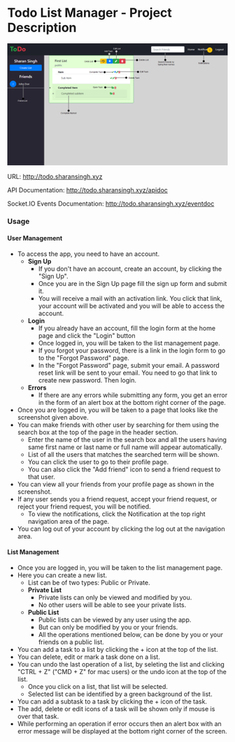 # Todo List Manager - Project Description

![](../screenshots/home.png)

URL: http://todo.sharansingh.xyz

API Documentation: http://todo.sharansingh.xyz/apidoc

Socket.IO Events Documentation: http://todo.sharansingh.xyz/eventdoc

### Usage

#### User Management

- To access the app, you need to have an account.
  - **Sign Up**
    - If you don't have an account, create an account, by clicking the "Sign Up".
    - Once you are in the Sign Up page fill the sign up form and submit it.
    - You will receive a mail with an activation link. You click that link, your account will be activated and you will be able to access the account.
  - **Login**
    - If you already have an account, fill the login form at the home page and click the "Login" button
    - Once logged in, you will be taken to the list management page.
    - If you forgot your password, there is a link in the login form to go to the "Forgot Password" page.
    - In the "Forgot Password" page, submit your email. A password reset link will be sent to your email. You need to go that link to create new password. Then login.
  - **Errors**
    - If there are any errors while submitting any form, you get an error in the form of an alert box at the bottom right corner of the page.
- Once you are logged in, you will be taken to a page that looks like the screenshot given above.
- You can make friends with other user by searching for them using the search box at the top of the page in the header section.
  - Enter the name of the user in the search box and all the users having same first name or last name or full name will appear automatically.
  - List of all the users that matches the searched term will be shown.
  - You can click the user to go to their profile page.
  - You can also click the "Add friend" icon to send a friend request to that user.
- You can view all your friends from your profile page as shown in the screenshot.
- If any user sends you a friend request, accept your friend request, or reject your friend request, you will be notified.
  - To view the notifications, click the Notification at the top right navigation area of the page.
- You can log out of your account by clicking the log out at the navigation area.

#### List Management

- Once you are logged in, you will be taken to the list management page.
- Here you can create a new list.
  - List can be of two types: Public or Private.
  - **Private List**
    - Private lists can only be viewed and modified by you.
    - No other users will be able to see your private lists.
  - **Public List**
    - Public lists can be viewed by any user using the app.
    - But can only be modified by you or your friends.
    - All the operations mentioned below, can be done by you or your friends on a public list.
- You can add a task to a list by clicking the + icon at the top of the list.
- You can delete, edit or mark a task done on a list.
- You can undo the last operation of a list, by seleting the list and clicking "CTRL + Z" ("CMD + Z" for mac users) or the undo icon at the top of the list.
  - Once you click on a list, that list will be selected.
  - Selected list can be identified by a green background of the list.
- You can add a subtask to a task by clicking the + icon of the task.
- The add, delete or edit icons of a task will be shown only if mouse is over that task.
- While performing an operation if error occurs then an alert box with an error message will be displayed at the bottom right corner of the screen.